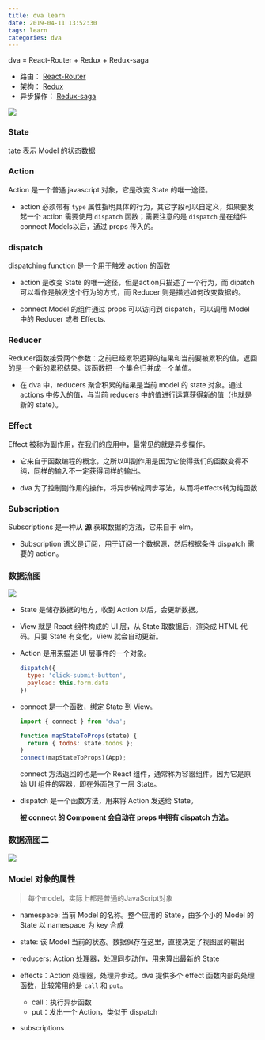 ```yaml
---
title: dva learn
date: 2019-04-11 13:52:30
tags: learn
categories: dva
---
```




dva = React-Router + Redux + Redux-saga

- 路由： [React-Router](https://github.com/ReactTraining/react-router/tree/v2.8.1)
- 架构： [Redux](https://github.com/reactjs/redux)
- 异步操作： [Redux-saga](https://github.com/yelouafi/redux-saga)



![](https://zos.alipayobjects.com/rmsportal/PPrerEAKbIoDZYr.png)



### State

tate 表示 Model 的状态数据

### Action

Action 是一个普通 javascript 对象，它是改变 State 的唯一途径。

- action 必须带有 `type` 属性指明具体的行为，其它字段可以自定义，如果要发起一个 action 需要使用 `dispatch` 函数；需要注意的是 `dispatch` 是在组件 connect Models以后，通过 props 传入的。

### dispatch

dispatching function 是一个用于触发 action 的函数

- action 是改变 State 的唯一途径，但是action只描述了一个行为，而 dipatch 可以看作是触发这个行为的方式，而 Reducer 则是描述如何改变数据的。

- connect Model 的组件通过 props 可以访问到 dispatch，可以调用 Model 中的 Reducer 或者 Effects.

### Reducer

Reducer函数接受两个参数：之前已经累积运算的结果和当前要被累积的值，返回的是一个新的累积结果。该函数把一个集合归并成一个单值。

- 在 dva 中，reducers 聚合积累的结果是当前 model 的 state 对象。通过 actions 中传入的值，与当前 reducers 中的值进行运算获得新的值（也就是新的 state）。

### Effect

Effect 被称为副作用，在我们的应用中，最常见的就是异步操作。

- 它来自于函数编程的概念，之所以叫副作用是因为它使得我们的函数变得不纯，同样的输入不一定获得同样的输出。

- dva 为了控制副作用的操作，将异步转成同步写法，从而将effects转为纯函数

### Subscription

Subscriptions 是一种从 **源** 获取数据的方法，它来自于 elm。

- Subscription 语义是订阅，用于订阅一个数据源，然后根据条件 dispatch 需要的 action。



### 数据流图

![](https://zos.alipayobjects.com/rmsportal/hUFIivoOFjVmwNXjjfPE.png)

- State 是储存数据的地方，收到 Action 以后，会更新数据。

- View 就是 React 组件构成的 UI 层，从 State 取数据后，渲染成 HTML 代码。只要 State 有变化，View 就会自动更新。

- Action 是用来描述 UI 层事件的一个对象。

  ```js
  dispatch({
    type: 'click-submit-button',
    payload: this.form.data
  })
  ```

- connect 是一个函数，绑定 State 到 View。

  ```js
  import { connect } from 'dva';
  
  function mapStateToProps(state) {
    return { todos: state.todos };
  }
  connect(mapStateToProps)(App);
  ```

  connect 方法返回的也是一个 React 组件，通常称为容器组件。因为它是原始 UI 组件的容器，即在外面包了一层 State。

- dispatch 是一个函数方法，用来将 Action 发送给 State。

  **被 connect 的 Component 会自动在 props 中拥有 dispatch 方法。**



### 数据流图二

![](https://zos.alipayobjects.com/rmsportal/pHTYrKJxQHPyJGAYOzMu.png)

### Model 对象的属性

> 每个model，实际上都是普通的JavaScript对象

- namespace: 当前 Model 的名称。整个应用的 State，由多个小的 Model 的 State 以 namespace 为 key 合成
- state: 该 Model 当前的状态。数据保存在这里，直接决定了视图层的输出
- reducers: Action 处理器，处理同步动作，用来算出最新的 State
- effects：Action 处理器，处理异步动。dva 提供多个 effect 函数内部的处理函数，比较常用的是 `call` 和 `put`。
  - call：执行异步函数
  - put：发出一个 Action，类似于 dispatch

- subscriptions

